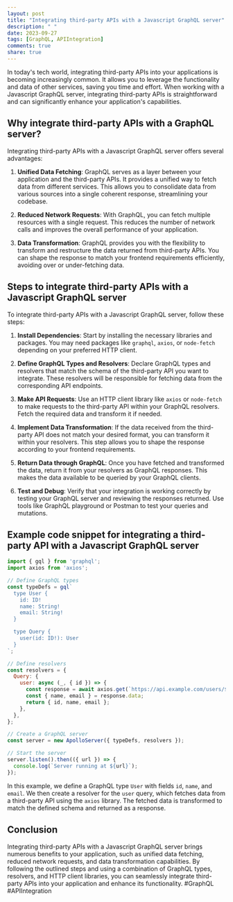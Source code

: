 ```yaml
---
layout: post
title: "Integrating third-party APIs with a Javascript GraphQL server"
description: " "
date: 2023-09-27
tags: [GraphQL, APIIntegration]
comments: true
share: true
---
```


In today's tech world, integrating third-party APIs into your applications is becoming increasingly common. It allows you to leverage the functionality and data of other services, saving you time and effort. When working with a Javascript GraphQL server, integrating third-party APIs is straightforward and can significantly enhance your application's capabilities.

## Why integrate third-party APIs with a GraphQL server?

Integrating third-party APIs with a Javascript GraphQL server offers several advantages:

1. **Unified Data Fetching**: GraphQL serves as a layer between your application and the third-party APIs. It provides a unified way to fetch data from different services. This allows you to consolidate data from various sources into a single coherent response, streamlining your codebase.

2. **Reduced Network Requests**: With GraphQL, you can fetch multiple resources with a single request. This reduces the number of network calls and improves the overall performance of your application.

3. **Data Transformation**: GraphQL provides you with the flexibility to transform and restructure the data returned from third-party APIs. You can shape the response to match your frontend requirements efficiently, avoiding over or under-fetching data.

## Steps to integrate third-party APIs with a Javascript GraphQL server

To integrate third-party APIs with a Javascript GraphQL server, follow these steps:

1. **Install Dependencies**: Start by installing the necessary libraries and packages. You may need packages like `graphql`, `axios`, or `node-fetch` depending on your preferred HTTP client.

2. **Define GraphQL Types and Resolvers**: Declare GraphQL types and resolvers that match the schema of the third-party API you want to integrate. These resolvers will be responsible for fetching data from the corresponding API endpoints.

3. **Make API Requests**: Use an HTTP client library like `axios` or `node-fetch` to make requests to the third-party API within your GraphQL resolvers. Fetch the required data and transform it if needed.

4. **Implement Data Transformation**: If the data received from the third-party API does not match your desired format, you can transform it within your resolvers. This step allows you to shape the response according to your frontend requirements.

5. **Return Data through GraphQL**: Once you have fetched and transformed the data, return it from your resolvers as GraphQL responses. This makes the data available to be queried by your GraphQL clients.

6. **Test and Debug**: Verify that your integration is working correctly by testing your GraphQL server and reviewing the responses returned. Use tools like GraphQL playground or Postman to test your queries and mutations.

## Example code snippet for integrating a third-party API with a Javascript GraphQL server

```javascript
import { gql } from 'graphql';
import axios from 'axios';

// Define GraphQL types
const typeDefs = gql`
  type User {
    id: ID!
    name: String!
    email: String!
  }

  type Query {
    user(id: ID!): User
  }
`;

// Define resolvers
const resolvers = {
  Query: {
    user: async (_, { id }) => {
      const response = await axios.get(`https://api.example.com/users/${id}`);
      const { name, email } = response.data;
      return { id, name, email };
    },
  },
};

// Create a GraphQL server
const server = new ApolloServer({ typeDefs, resolvers });

// Start the server
server.listen().then(({ url }) => {
  console.log(`Server running at ${url}`);
});
```

In this example, we define a GraphQL type `User` with fields `id`, `name`, and `email`. We then create a resolver for the `user` query, which fetches data from a third-party API using the `axios` library. The fetched data is transformed to match the defined schema and returned as a response.

## Conclusion

Integrating third-party APIs with a Javascript GraphQL server brings numerous benefits to your application, such as unified data fetching, reduced network requests, and data transformation capabilities. By following the outlined steps and using a combination of GraphQL types, resolvers, and HTTP client libraries, you can seamlessly integrate third-party APIs into your application and enhance its functionality. #GraphQL #APIIntegration
